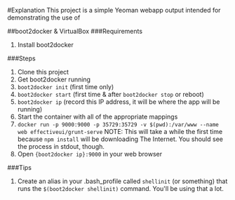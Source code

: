 #Explanation
This project is a simple Yeoman webapp output intended for demonstrating the use of 

##boot2docker & VirtualBox
###Requirements
1. Install boot2docker

###Steps
1. Clone this project
2. Get boot2docker running
  1. `boot2docker init` (first time only)
  2. `boot2docker start` (first time & after `boot2docker stop` or reboot)
  3. `boot2docker ip` (record this IP address, it will be where the app will be running)
3. Start the container with all of the appropriate mappings
  1. `docker run -p 9000:9000 -p 35729:35729 -v $(pwd):/var/www --name web effectiveui/grunt-serve` NOTE: This will take a while the first time because `npm install` will be downloading The Internet.  You should see the process in stdout, though.
4. Open `{boot2docker ip}:9000` in your web browser

###Tips
1. Create an alias in your .bash_profile called `shellinit` (or something) that runs the `$(boot2docker shellinit)` command.  You'll be using that a lot.
